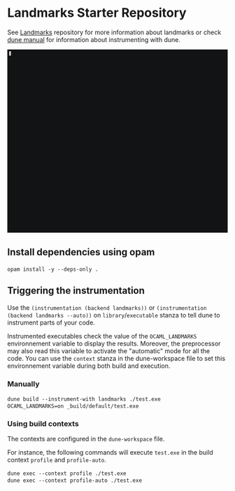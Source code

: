 # Landmarks Starter Repository

See [Landmarks](https://github.com/LexiFi/landmarks) repository for more information about landmarks or check [dune manual](https://dune.readthedocs.io/en/stable/instrumentation.html) for information about instrumenting with dune.

![Terminal Video of commands describe below](demo.gif)

## Install dependencies using opam

```
opam install -y --deps-only .
```

## Triggering the instrumentation

Use the `(instrumentation (backend landmarks))` or  `(instrumentation (backend landmarks --auto))` 
on `library`/`executable` stanza to tell dune to instrument parts of your code.

Instrumented executables check the value of the `OCAML_LANDMARKS` environnement variable to 
display the results. Moreover, the preprocessor may also read this variable to activate the 
"automatic" mode for all the code. You can use the `context` stanza in the dune-workspace 
file to set this environnement variable during both build and execution. 

### Manually

```
dune build --instrument-with landmarks ./test.exe
OCAML_LANDMARKS=on _build/default/test.exe
```

### Using build contexts

The contexts are configured in the `dune-workspace` file. 

For instance, the following commands will execute `test.exe` in the build context `profile` and `profile-auto`.

```
dune exec --context profile ./test.exe
dune exec --context profile-auto ./test.exe
```



